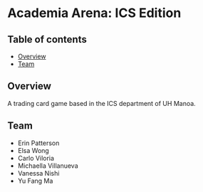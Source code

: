 # Academia Arena: ICS Edition

## Table of contents

* [Overview](#overview)
* [Team](#team)

## Overview
A trading card game based in the ICS department of UH Manoa. 

## Team
* Erin Patterson
* Elsa Wong
* Carlo Viloria
* Michaella Villanueva
* Vanessa Nishi 
* Yu Fang Ma
